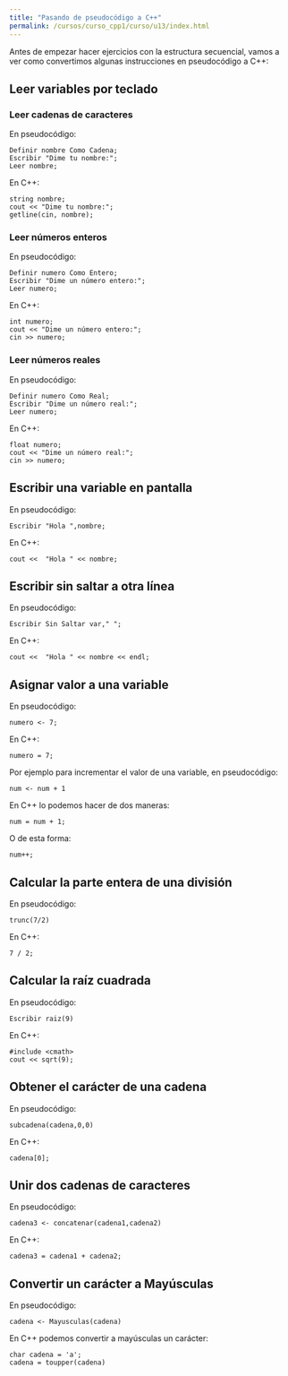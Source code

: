 ```yaml
---
title: "Pasando de pseudocódigo a C++"
permalink: /cursos/curso_cpp1/curso/u13/index.html
---
```


Antes de empezar hacer ejercicios con la estructura secuencial, vamos a ver como convertimos algunas instrucciones en pseudocódigo a C++:

## Leer variables por teclado

### Leer cadenas de caracteres

En pseudocódigo:

    Definir nombre Como Cadena;
	Escribir "Dime tu nombre:";
    Leer nombre;

En C++:

    string nombre;
    cout << "Dime tu nombre:";
	getline(cin, nombre);

### Leer números enteros

En pseudocódigo:

    Definir numero Como Entero;
	Escribir "Dime un número entero:";
    Leer numero;

En C++:

    int numero;
    cout << "Dime un número entero:";
	cin >> numero;

### Leer números reales

En pseudocódigo:

    Definir numero Como Real;
	Escribir "Dime un número real:";
    Leer numero;

En C++:

    float numero;
    cout << "Dime un número real:";
	cin >> numero;

## Escribir una variable en pantalla

En pseudocódigo:

    Escribir "Hola ",nombre;

En C++:

    cout <<  "Hola " << nombre;

## Escribir sin saltar a otra línea

En pseudocódigo:

    Escribir Sin Saltar var," ";

En C++:

    cout <<  "Hola " << nombre << endl;


## Asignar valor a una variable

En pseudocódigo:

    numero <- 7;

En C++:

    numero = 7;

Por ejemplo para incrementar el valor de una variable, en pseudocódigo:

    num <- num + 1

En C++ lo podemos hacer de dos maneras:

    num = num + 1;

O de esta forma:

    num++;

## Calcular la parte entera de una división

En pseudocódigo:

    trunc(7/2)

En C++:

    7 / 2;

## Calcular la raíz cuadrada

En pseudocódigo:

    Escribir raiz(9)

En C++:

    #include <cmath>
    cout << sqrt(9);

## Obtener el carácter de una cadena

En pseudocódigo:

    subcadena(cadena,0,0)

En C++:

    cadena[0];

## Unir dos cadenas de caracteres

En pseudocódigo:

    cadena3 <- concatenar(cadena1,cadena2)

En C++:

    cadena3 = cadena1 + cadena2;

## Convertir un carácter a Mayúsculas

En pseudocódigo:

    cadena <- Mayusculas(cadena)

En C++ podemos convertir a mayúsculas un carácter:

    char cadena = 'a';
    cadena = toupper(cadena)